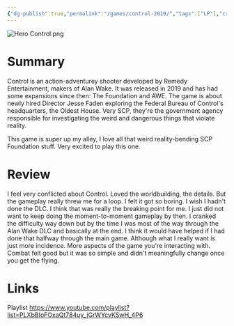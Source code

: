 ```yaml
---
{"dg-publish":true,"permalink":"/games/control-2019/","tags":["LP"],"created":"2023-12-08","updated":"2024-08-05"}
---
```



![Hero Control.png](/img/user/Attachments/Hero%20Control.png)

# Summary

Control is an action-adventurey shooter developed by Remedy Entertainment, makers of Alan Wake. It was released in 2019 and has had some expansions since then: The Foundation and AWE. The game is about newly hired Director Jesse Faden exploring the Federal Bureau of Control's headquarters, the Oldest House. Very SCP, they're the government agency responsible for investigating the weird and dangerous things that violate reality.

This game is super up my alley, I love all that weird reality-bending SCP Foundation stuff. Very excited to play this one.

# Review

I feel very conflicted about Control. Loved the worldbuilding, the details. But the gameplay really threw me for a loop. I felt it got so boring. I wish I hadn't done the DLC. I think that was really the breaking point for me. I just did not want to keep doing the moment-to-moment gameplay by then. I cranked the difficulty way down but by the time I was most of the way through the Alan Wake DLC and basically at the end. I think it would have helped if I had done that halfway through the main game. Although what I really want is just more incidence. More aspects of the game you're interacting with. Combat felt good but it was so simple and didn't meaningfully change once you get the flying.

# Links

Playlist https://www.youtube.com/playlist?list=PLXbBIoFOxaQt784uy_jGrWYcvKSwH_4P6
